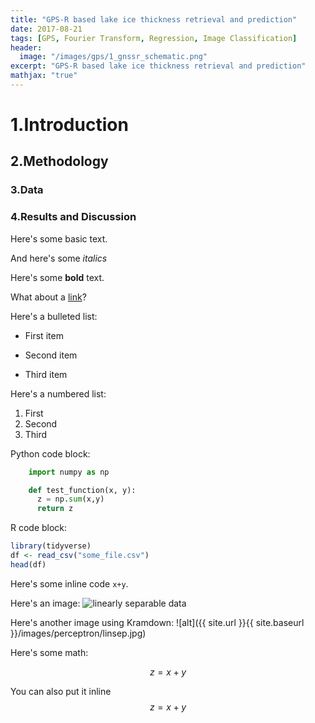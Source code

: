 ```yaml
---
title: "GPS-R based lake ice thickness retrieval and prediction"
date: 2017-08-21
tags: [GPS, Fourier Transform, Regression, Image Classification]
header:
  image: "/images/gps/1_gnssr_schematic.png"
excerpt: "GPS-R based lake ice thickness retrieval and prediction"
mathjax: "true"
---
```


# 1.Introduction

## 2.Methodology

### 3.Data

### 4.Results and Discussion
Here's some basic text.

And here's some *italics*

Here's some **bold** text.

What about a [link](https://github.com/dataoptimal)?

Here's a bulleted list:
* First item
+ Second item
- Third item

Here's a numbered list:
1. First
2. Second
3. Third

Python code block:
```python
    import numpy as np

    def test_function(x, y):
      z = np.sum(x,y)
      return z
```

R code block:
```r
library(tidyverse)
df <- read_csv("some_file.csv")
head(df)
```

Here's some inline code `x+y`.

Here's an image:
<img src="{{ site.url }}{{ site.baseurl }}/images/perceptron/linsep.jpg" alt="linearly separable data">

Here's another image using Kramdown:
![alt]({{ site.url }}{{ site.baseurl }}/images/perceptron/linsep.jpg)

Here's some math:

$$z=x+y$$

You can also put it inline $$z=x+y$$
